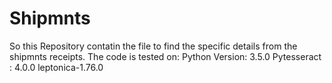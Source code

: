 # Shipmnts
So this Repository contatin the file to find the specific details from the shipmnts receipts.
The code is tested on:
Python Version: 3.5.0
Pytesseract : 4.0.0
leptonica-1.76.0

